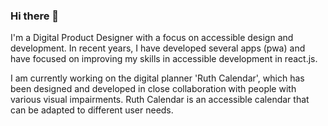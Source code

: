 ### Hi there 👋

<p>I'm a Digital Product Designer with a focus on accessible design and development. In recent years, I have developed several apps (pwa) and have focused on improving my skills in accessible development in react.js. <br />

I am currently working on the digital planner 'Ruth Calendar', which has been designed and developed in close collaboration with people with various visual impairments. Ruth Calendar is an accessible calendar that can be adapted to different user needs.</p>

<!--
**piahelenestorm/piahelenestorm** is a ✨ _special_ ✨ repository because its `README.md` (this file) appears on your GitHub profile.

Here are some ideas to get you started:

- 🔭 I’m currently working on ...
- 🌱 I’m currently learning ...
- 👯 I’m looking to collaborate on ...
- 🤔 I’m looking for help with ...
- 💬 Ask me about ...
- 📫 How to reach me: ...
- 😄 Pronouns: ...
- ⚡ Fun fact: ...
-->
